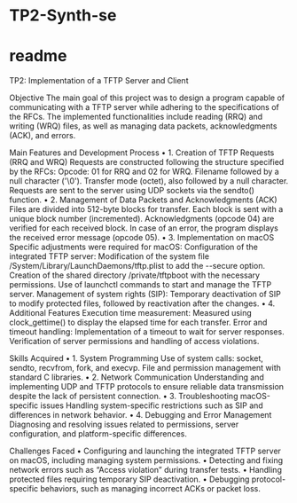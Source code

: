 # TP2-Synth-se
# readme 

TP2: Implementation of a TFTP Server and Client

Objective The main goal of this project was to design a program capable of communicating with a TFTP server while adhering to the specifications of the RFCs. The implemented functionalities include reading (RRQ) and writing (WRQ) files, as well as managing data packets, acknowledgments (ACK), and errors.

Main Features and Development Process
	•	1. Creation of TFTP Requests (RRQ and WRQ) Requests are constructed following the structure specified by the RFCs: Opcode: 01 for RRQ and 02 for WRQ. Filename followed by a null character ('\0'). Transfer mode (octet), also followed by a null character. Requests are sent to the server using UDP sockets via the sendto() function.
	•	2. Management of Data Packets and Acknowledgments (ACK) Files are divided into 512-byte blocks for transfer. Each block is sent with a unique block number (incremented). Acknowledgments (opcode 04) are verified for each received block. In case of an error, the program displays the received error message (opcode 05).
	•	3. Implementation on macOS Specific adjustments were required for macOS: Configuration of the integrated TFTP server: Modification of the system file /System/Library/LaunchDaemons/tftp.plist to add the --secure option. Creation of the shared directory /private/tftpboot with the necessary permissions. Use of launchctl commands to start and manage the TFTP server. Management of system rights (SIP): Temporary deactivation of SIP to modify protected files, followed by reactivation after the changes.
	•	4. Additional Features Execution time measurement: Measured using clock_gettime() to display the elapsed time for each transfer. Error and timeout handling: Implementation of a timeout to wait for server responses. Verification of server permissions and handling of access violations.

Skills Acquired
	•	1. System Programming Use of system calls: socket, sendto, recvfrom, fork, and execvp. File and permission management with standard C libraries.
	•	2. Network Communication Understanding and implementing UDP and TFTP protocols to ensure reliable data transmission despite the lack of persistent connection.
	•	3. Troubleshooting macOS-specific issues Handling system-specific restrictions such as SIP and differences in network behavior.
	•	4. Debugging and Error Management Diagnosing and resolving issues related to permissions, server configuration, and platform-specific differences.

Challenges Faced
	•	Configuring and launching the integrated TFTP server on macOS, including managing system permissions.
	•	Detecting and fixing network errors such as “Access violation” during transfer tests.
	•	Handling protected files requiring temporary SIP deactivation.
	•	Debugging protocol-specific behaviors, such as managing incorrect ACKs or packet loss.
